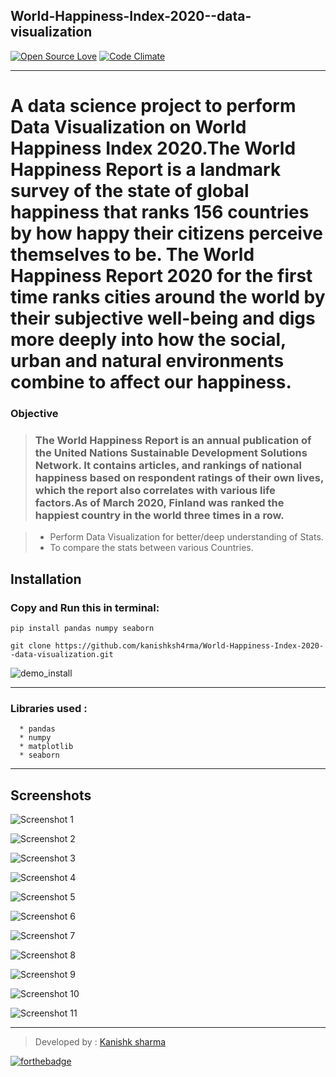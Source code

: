 ## World-Happiness-Index-2020--data-visualization

[![Open Source Love](https://badges.frapsoft.com/os/v3/open-source.svg?v=102)](https://github.com/kanishksh4rma/Cancer-Prediction-in-Early-stages) [![Code Climate](https://codeclimate.com/github/boennemann/badges.svg)](https://github.com/kanishksh4rma/Cancer-Prediction-in-Early-stages)

---

# A data science project to perform Data Visualization on World Happiness Index 2020.The World Happiness Report is a landmark survey of the state of global happiness that ranks 156 countries by how happy their citizens perceive themselves to be. The World Happiness Report 2020 for the first time ranks cities around the world by their subjective well-being and digs more deeply into how the social, urban and natural environments combine to affect our happiness. 

### Objective

> ### The World Happiness Report is an annual publication of the United Nations Sustainable Development Solutions Network. It contains articles, and rankings of national happiness based on respondent ratings of their own lives, which the report also correlates with various life factors.As of March 2020, Finland was ranked the happiest country in the world three times in a row.

> * Perform Data Visualization for better/deep understanding of Stats.
> * To compare the stats between various Countries.

## **Installation**

### Copy and Run this in terminal: 

```
pip install pandas numpy seaborn

git clone https://github.com/kanishksh4rma/World-Happiness-Index-2020--data-visualization.git
```

![demo_install](/screenshots/demo_install.png)

---

### Libraries used : 
```
  * pandas
  * numpy
  * matplotlib
  * seaborn
```

---

## Screenshots

![Screenshot 1](/screenshots/ss1.png)

![Screenshot 2](/screenshots/ss2.png)

![Screenshot 3](/screenshots/ss3.png)

![Screenshot 4](/screenshots/ss4.png)

![Screenshot 5](/screenshots/ss5.png)

![Screenshot 6](/screenshots/ss6.png)

![Screenshot 7](/screenshots/ss7.png)

![Screenshot 8](/screenshots/ss8.png)

![Screenshot 9](/screenshots/ss9.png)

![Screenshot 10](/screenshots/ss10.png)

![Screenshot 11](/screenshots/ss11.png)

---

> Developed by : [Kanishk sharma]('github.com/kanishksh4rma')
  
[![forthebadge](https://forthebadge.com/images/badges/built-with-love.svg)](https://github.com/kanishksh4rma/World-Happiness-Index-2020--data-visualization)
